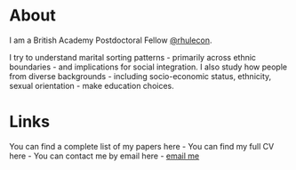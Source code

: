 # About
I am a British Academy Postdoctoral Fellow [@rhulecon](https://www.royalholloway.ac.uk/research-and-teaching/departments-and-schools/economics/).

I try to understand marital sorting patterns - primarily across ethnic boundaries - and implications for social integration. I also study how people from diverse backgrounds - including socio-economic status, ethnicity, sexual orientation - make education choices. 

# Links
You can find a complete list of my papers here - 
You can find my full CV here -
You can contact me by email here - [email me](mailto:alexvickery2018@gmail.com)


